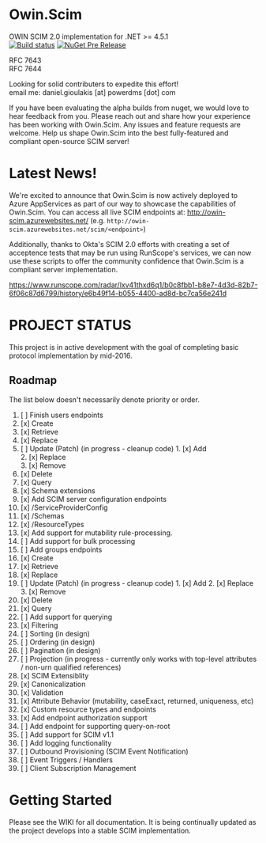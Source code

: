 # Owin.Scim
OWIN SCIM 2.0 implementation for .NET >= 4.5.1  
[![Build status](https://ci.appveyor.com/api/projects/status/qgblu9mx4f53tvee/branch/master?svg=true)](https://ci.appveyor.com/project/powerdms/owin-scim/branch/master) [![NuGet Pre Release](https://img.shields.io/nuget/vpre/Owin.Scim.svg?maxAge=1800)](https://www.nuget.org/packages/Owin.Scim/)

RFC 7643  
RFC 7644

Looking for solid contributers to expedite this effort!  
email me:  daniel.gioulakis [at] powerdms [dot] com

If you have been evaluating the alpha builds from nuget, we would love to hear feedback from you. Please reach out and share how your experience has been working with Owin.Scim. Any issues and feature requests are welcome. Help us shape Owin.Scim into the best fully-featured and compliant open-source SCIM server!

Latest News!
============
We're excited to announce that Owin.Scim is now actively deployed to Azure AppServices as part of our way to showcase the capabilities of Owin.Scim. You can access all live SCIM endpoints at: http://owin-scim.azurewebsites.net/ (e.g. `http://owin-scim.azurewebsites.net/scim/<endpoint>`)  

Additionally, thanks to Okta's SCIM 2.0 efforts with creating a set of acceptence tests that may be run using RunScope's services, we can now use these scripts to offer the community confidence that Owin.Scim is a compliant server implementation.  

https://www.runscope.com/radar/lxv41thxd6q1/b0c8fbb1-b8e7-4d3d-82b7-6f06c87d6799/history/e6b49f14-b055-4400-ad8d-bc7ca56e241d

PROJECT STATUS
==============
This project is in active development with the goal of completing basic protocol implementation by mid-2016.

Roadmap
-------
The list below doesn't necessarily denote priority or order.

01. [ ] Finish users endpoints
  1. [x] Create  
  2. [x] Retrieve  
  3. [x] Replace  
  4. [ ] Update (Patch) (in progress - cleanup code)
    1. [x] Add  
    2. [x] Replace  
    3. [x] Remove  
  5. [x] Delete  
  6. [x] Query
02. [x] Schema extensions
03. [x] Add SCIM server configuration endpoints
  1. [x] /ServiceProviderConfig
  2. [x] /Schemas
  3. [x] /ResourceTypes
04. [x] Add support for mutability rule-processing.
05. [ ] Add support for bulk processing
06. [ ] Add groups endpoints
  1. [x] Create
  2. [x] Retrieve
  3. [x] Replace
  4. [ ] Update (Patch)  (in progress - cleanup code)
    1. [x] Add
    2. [x] Replace
    3. [x] Remove
  5. [x] Delete  
  6. [x] Query
07. [ ] Add support for querying
  1. [x] Filtering
  2. [ ] Sorting (in design)
  3. [ ] Ordering (in design)
  4. [ ] Pagination (in design)
  5. [ ] Projection (in progress - currently only works with top-level attributes / non-urn qualified references)
08. [x] SCIM Extensiblity
  1. [x] Canonicalization  
  2. [x] Validation  
  3. [x] Attribute Behavior (mutability, caseExact, returned, uniqueness, etc)
  4. [x] Custom resource types and endpoints
09. [x] Add endpoint authorization support
10. [ ] Add endpoint for supporting query-on-root
11. [ ] Add support for SCIM v1.1
12. [ ] Add logging functionality
13. [ ] Outbound Provisioning (SCIM Event Notification)
  1. [ ] Event Triggers / Handlers
  2. [ ] Client Subscription Management

Getting Started
===============
Please see the WIKI for all documentation. It is being continually updated as the project develops into a stable SCIM implementation.
